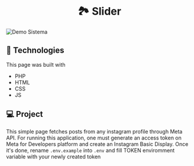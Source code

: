 <h1 align="center"><b>🏞️ Slider</b></h1>

![Demo Sistema](./static/demo.gif)

## 🚀 Technologies

This page was built with

- PHP
- HTML
- CSS
- JS

## 💻 Project

This simple page fetches posts from any instagram profile through Meta API. For running this application, one must generate an access token on Meta for Developers platform and create an Instagram Basic Display. Once it's done, rename `.env.example` into `.env` and fill TOKEN enviromment variable with your newly created token